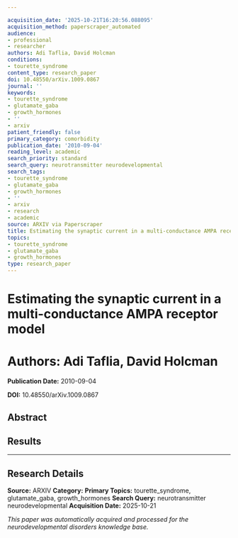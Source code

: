 ```yaml
---

acquisition_date: '2025-10-21T16:20:56.088095'
acquisition_method: paperscraper_automated
audience:
- professional
- researcher
authors: Adi Taflia, David Holcman
conditions:
- tourette_syndrome
content_type: research_paper
doi: 10.48550/arXiv.1009.0867
journal: ''
keywords:
- tourette_syndrome
- glutamate_gaba
- growth_hormones
- ''
- arxiv
patient_friendly: false
primary_category: comorbidity
publication_date: '2010-09-04'
reading_level: academic
search_priority: standard
search_query: neurotransmitter neurodevelopmental
search_tags:
- tourette_syndrome
- glutamate_gaba
- growth_hormones
- ''
- arxiv
- research
- academic
source: ARXIV via Paperscraper
title: Estimating the synaptic current in a multi-conductance AMPA receptor model
topics:
- tourette_syndrome
- glutamate_gaba
- growth_hormones
type: research_paper
---
```




# Estimating the synaptic current in a multi-conductance AMPA receptor model

# **Authors:** Adi Taflia, David Holcman

**Publication Date:** 2010-09-04

**DOI:** 10.48550/arXiv.1009.0867

## Abstract

## Results

---

## Research Details

**Source:** ARXIV
**Category:**
**Primary Topics:** tourette_syndrome, glutamate_gaba, growth_hormones
**Search Query:** neurotransmitter neurodevelopmental
**Acquisition Date:** 2025-10-21

*This paper was automatically acquired and processed for the neurodevelopmental disorders knowledge base.*
